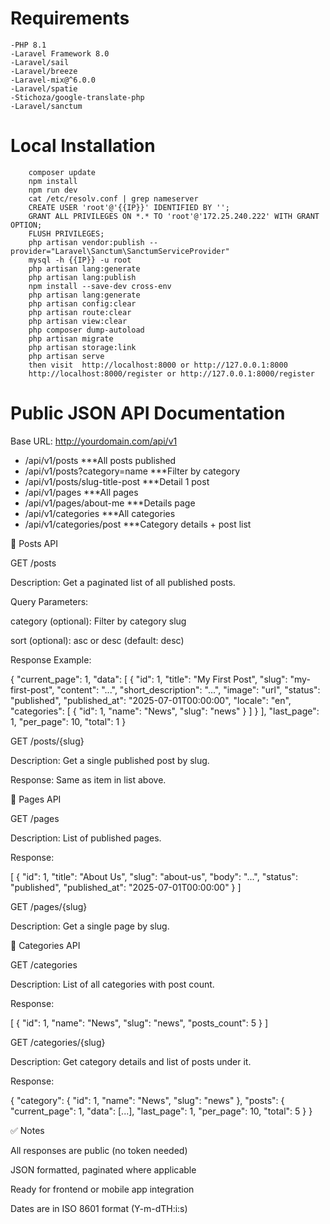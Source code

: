# Requirements
    -PHP 8.1
    -Laravel Framework 8.0
    -Laravel/sail
    -Laravel/breeze
    -Laravel-mix@^6.0.0
    -Laravel/spatie
    -Stichoza/google-translate-php
    -Laravel/sanctum

# Local Installation
        composer update
        npm install
        npm run dev
        cat /etc/resolv.conf | grep nameserver
        CREATE USER 'root'@'{{IP}}' IDENTIFIED BY '';
        GRANT ALL PRIVILEGES ON *.* TO 'root'@'172.25.240.222' WITH GRANT OPTION;
        FLUSH PRIVILEGES;
        php artisan vendor:publish --provider="Laravel\Sanctum\SanctumServiceProvider"
        mysql -h {{IP}} -u root
        php artisan lang:generate
        php artisan lang:publish
        npm install --save-dev cross-env
        php artisan lang:generate
        php artisan config:clear
        php artisan route:clear
        php artisan view:clear
        php composer dump-autoload
        php artisan migrate
        php artisan storage:link
        php artisan serve
        then visit  http://localhost:8000 or http://127.0.0.1:8000
        http://localhost:8000/register or http://127.0.0.1:8000/register


# Public JSON API Documentation

Base URL: http://yourdomain.com/api/v1

- /api/v1/posts	                    ***All posts published
- /api/v1/posts?category=name       ***Filter by category
- /api/v1/posts/slug-title-post	   ***Detail 1 post
- /api/v1/pages	            ***All pages    
- /api/v1/pages/about-me	***Details page   
- /api/v1/categories	    ***All categories
- /api/v1/categories/post	***Category details + post list


🔹 Posts API

GET /posts

Description: Get a paginated list of all published posts.

Query Parameters:

category (optional): Filter by category slug

sort (optional): asc or desc (default: desc)

Response Example:

{
  "current_page": 1,
  "data": [
    {
      "id": 1,
      "title": "My First Post",
      "slug": "my-first-post",
      "content": "...",
      "short_description": "...",
      "image": "url",
      "status": "published",
      "published_at": "2025-07-01T00:00:00",
      "locale": "en",
      "categories": [
        { "id": 1, "name": "News", "slug": "news" }
      ]
    }
  ],
  "last_page": 1,
  "per_page": 10,
  "total": 1
}

GET /posts/{slug}

Description: Get a single published post by slug.

Response: Same as item in list above.



🔹 Pages API

GET /pages

Description: List of published pages.

Response:

[
  {
    "id": 1,
    "title": "About Us",
    "slug": "about-us",
    "body": "...",
    "status": "published",
    "published_at": "2025-07-01T00:00:00"
  }
]

GET /pages/{slug}

Description: Get a single page by slug.




🔹 Categories API

GET /categories

Description: List of all categories with post count.

Response:

[
  {
    "id": 1,
    "name": "News",
    "slug": "news",
    "posts_count": 5
  }
]

GET /categories/{slug}

Description: Get category details and list of posts under it.

Response:

{
  "category": {
    "id": 1,
    "name": "News",
    "slug": "news"
  },
  "posts": {
    "current_page": 1,
    "data": [...],
    "last_page": 1,
    "per_page": 10,
    "total": 5
  }
}



✅ Notes

All responses are public (no token needed)

JSON formatted, paginated where applicable

Ready for frontend or mobile app integration

Dates are in ISO 8601 format (Y-m-dTH:i:s)


